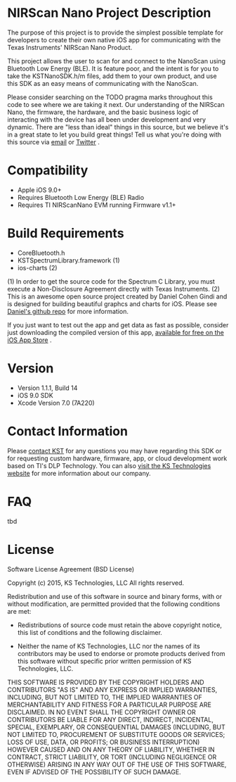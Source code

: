 # NIRScan Nano Project Description

The purpose of this project is to provide the simplest possible template for developers to create their own native iOS app for communicating with the Texas Instruments' NIRScan Nano Product.

This project allows the user to scan for and connect to the NanoScan using Bluetooth Low Energy (BLE).  It is feature poor, and the intent is for you to take the KSTNanoSDK.h/m files, add them to your own product, and use this SDK as an easy means of communicating with the NanoScan. 

Please consider searching on the TODO pragma marks throughout this code to see where we are taking it next. Our understanding of the NIRScan Nano, the firmware, the hardware, and the basic business logic of interacting with the device has all been under development and very dynamic.  There are "less than ideal" things in this source, but we believe it's in a great state to let you build great things!  Tell us what you're doing with this source via [email](mailto://sensing@kstechnologies.com)  or [Twitter](http://www.twitter.com/kstechnologies) .

# Compatibility

* Apple iOS 9.0+
* Requires Bluetooth Low Energy (BLE) Radio
* Requires TI NIRScanNano EVM running Firmware v1.1+

# Build Requirements

* CoreBluetooth.h
* KSTSpectrumLibrary.framework (1)
* ios-charts (2)

(1) In order to get the source code for the Spectrum C Library, you must execute a Non-Disclosure Agreement directly with Texas Instruments.
(2) This is an awesome open source project created by Daniel Cohen Gindi and is designed for building beautiful graphcs and charts for iOS.  Please see [Daniel's github repo](https://github.com/danielgindi/ios-charts) for more information.

If you just want to test out the app and get data as fast as possible, consider just downloading the compiled version of this app, [available for free on the iOS App Store](https://itunes.apple.com/us/app/nirscan-nano/id999810838?mt=8) .

# Version

*  Version 1.1.1, Build 14
*  iOS 9.0 SDK
*  Xcode Version 7.0 (7A220)

# Contact Information

Please [contact KST](mailto://sensing@kstechnologies.com) for any questions you may have regarding this SDK or for requesting custom hardware, firmware, app, or cloud development work based on TI's DLP Technology.  You can also [visit the KS Technologies website](http://www.kstechnologies.com) for more information about our company.

# FAQ

tbd

# License

Software License Agreement (BSD License)

Copyright (c) 2015, KS Technologies, LLC
All rights reserved.

Redistribution and use of this software in source and binary forms,
with or without modification, are permitted provided that the following conditions are met:

* Redistributions of source code must retain the above copyright notice, this list of conditions and the following disclaimer.

* Neither the name of KS Technologies, LLC nor the names of its contributors may be used to endorse or promote products derived from this software without specific prior written permission of KS Technologies, LLC.

THIS SOFTWARE IS PROVIDED BY THE COPYRIGHT HOLDERS AND CONTRIBUTORS "AS IS" AND ANY EXPRESS OR IMPLIED WARRANTIES, INCLUDING, BUT NOT LIMITED TO, THE IMPLIED WARRANTIES OF MERCHANTABILITY AND FITNESS FOR A PARTICULAR PURPOSE ARE DISCLAIMED. IN NO EVENT SHALL THE COPYRIGHT OWNER OR CONTRIBUTORS BE LIABLE FOR ANY DIRECT, INDIRECT, INCIDENTAL, SPECIAL, EXEMPLARY, OR CONSEQUENTIAL DAMAGES (INCLUDING, BUT NOT LIMITED TO, PROCUREMENT OF SUBSTITUTE GOODS OR SERVICES; LOSS OF USE, DATA, OR PROFITS; OR BUSINESS INTERRUPTION) HOWEVER CAUSED AND ON ANY THEORY OF LIABILITY, WHETHER IN CONTRACT, STRICT LIABILITY, OR TORT (INCLUDING NEGLIGENCE OR OTHERWISE) ARISING IN ANY WAY OUT OF THE USE OF THIS SOFTWARE, EVEN IF ADVISED OF THE POSSIBILITY OF SUCH DAMAGE.
